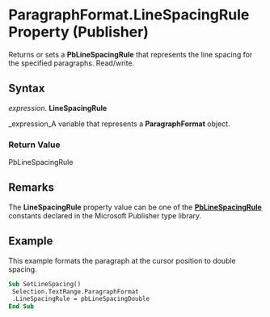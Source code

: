 
# ParagraphFormat.LineSpacingRule Property (Publisher)

Returns or sets a  **PbLineSpacingRule** that represents the line spacing for the specified paragraphs. Read/write.


## Syntax

 _expression_. **LineSpacingRule**

 _expression_A variable that represents a  **ParagraphFormat** object.


### Return Value

PbLineSpacingRule


## Remarks

The  **LineSpacingRule** property value can be one of the **[PbLineSpacingRule](64a5742e-b361-8e9a-31e4-8953b23ded14.md)** constants declared in the Microsoft Publisher type library.


## Example

This example formats the paragraph at the cursor position to double spacing.


```vb
Sub SetLineSpacing() 
 Selection.TextRange.ParagraphFormat 
 .LineSpacingRule = pbLineSpacingDouble 
End Sub
```

